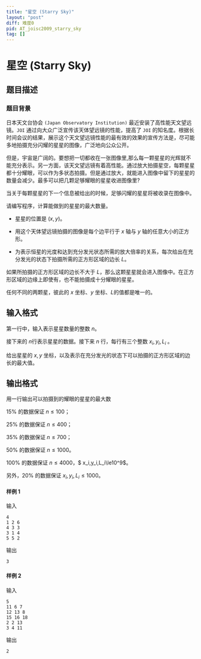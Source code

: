 ```yaml
---
title: "星空 (Starry Sky)"
layout: "post"
diff: 难度0
pid: AT_joisc2009_starry_sky
tag: []
---
```


# 星空 (Starry Sky)

## 题目描述

### 题目背景
日本天文台协会 `(Japan Observatory Institution)` 最近安装了高性能天文望远镜。`JOI` 通过向大众广泛宣传该天体望远镜的性能，提高了 `JOI` 的知名度。根据长时间会议的结果，展示这个天文望远镜性能的最有效的效果的宣传方法是，尽可能多地拍摄充分闪耀的星星的图像，广泛地向公众公开。

但是，宇宙是广阔的。要想把一切都收在一张图像里,那么每一颗星星的光辉就不能充分表示。另一方面，该天文望远镜有着高性能。通过放大拍摄星空，每颗星星都十分耀眼，可以作为多状态拍摄。但是通过放大，就能进入图像中留下的星星的数量会减少。最多可以把几颗足够耀眼的星星收进图像里?

当关于每颗星星的下一个信息被给出的时候，足够闪耀的星星将被收录在图像中。

请编写程序，计算能做到的星星的最大数量。

- 星星的位置是 $(x,y)$。

- 用这个天体望远镜拍摄的图像是每个边平行于 $x$ 轴与 $y$ 轴的任意大小的正方形。

- 为表示恒星的光度和达到充分发光状态所需的放大倍率的关系，每次给出在充分发光的状态下拍摄所需的正方形区域的边长 $L$。

如果所拍摄的正方形区域的边长不大于 $L$，那么这颗星星就会进入图像中。在正方形区域的边缘上即使有，也不能拍摄成十分耀眼的星星。

任何不同的两颗星，彼此的 $x$ 坐标、$y$ 坐标、$L$的值都是唯一的。

## 输入格式

第一行中，输入表示星星数量的整数 $n$。

接下来的 $n$行表示星星的数据。接下来 $n$ 行，每行有三个整数 $x_i,y_i,L_i$ 。

给出星星的 $x,y$ 坐标，以及表示在充分发光的状态下可以拍摄的正方形区域的边长的最大值。

## 输出格式

用一行输出可以拍摄到的耀眼的星星的最大数

$15\%$ 的数据保证 $n\le100$；

$25\%$ 的数据保证 $n\le400$；

$35\%$ 的数据保证 $n\le700$；

$50\%$ 的数据保证 $n\le1000$。

$100\%$ 的数据保证 $n\le4000$，$ x_i,y_i,L_i\le10^9$。

另外，$20\%$ 的数据保证 $x_i,y_i,L_i\le1000$。

#### 样例 $1$
输入
```
4
1 2 6
4 3 3
3 1 4
5 5 2
```
输出
```
3
```
#### 样例 $2$
输入
```
5
11 6 7
12 13 8
15 16 18
2 2 13
3 4 11
```
输出
```
2
```

